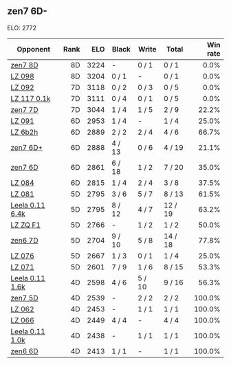 ## zen7 6D- ##

ELO: 2772

Opponent | Rank | ELO | Black | Write | Total | Win rate
---------|-----:|----:|-------|-------|-------|-------:
[zen7 8D](zen7%208D.md) | 8D | 3224 | - | 0 / 1 | 0 / 1 | 0.0%
[LZ 098](LZ%20098.md) | 8D | 3204 | 0 / 1 | - | 0 / 1 | 0.0%
[LZ 092](LZ%20092.md) | 7D | 3118 | 0 / 2 | 0 / 3 | 0 / 5 | 0.0%
[LZ 117 0.1k](LZ%20117%200.1k.md) | 7D | 3111 | 0 / 4 | 0 / 1 | 0 / 5 | 0.0%
[zen7 7D](zen7%207D.md) | 7D | 3044 | 1 / 4 | 1 / 5 | 2 / 9 | 22.2%
[LZ 091](LZ%20091.md) | 6D | 2953 | 1 / 4 | - | 1 / 4 | 25.0%
[LZ 6b2h](LZ%206b2h.md) | 6D | 2889 | 2 / 2 | 2 / 4 | 4 / 6 | 66.7%
[zen7 6D+](zen7%206D+.md) | 6D | 2888 | 4 / 13 | 0 / 6 | 4 / 19 | 21.1%
[zen7 6D](zen7%206D.md) | 6D | 2861 | 6 / 18 | 1 / 2 | 7 / 20 | 35.0%
[LZ 084](LZ%20084.md) | 6D | 2815 | 1 / 4 | 2 / 4 | 3 / 8 | 37.5%
[LZ 081](LZ%20081.md) | 5D | 2795 | 3 / 6 | 5 / 7 | 8 / 13 | 61.5%
[Leela 0.11 6.4k](Leela%200.11%206.4k.md) | 5D | 2795 | 8 / 12 | 4 / 7 | 12 / 19 | 63.2%
[LZ ZQ F1](LZ%20ZQ%20F1.md) | 5D | 2766 | - | 1 / 2 | 1 / 2 | 50.0%
[zen6 7D](zen6%207D.md) | 5D | 2704 | 9 / 10 | 5 / 8 | 14 / 18 | 77.8%
[LZ 076](LZ%20076.md) | 5D | 2667 | 1 / 3 | 0 / 1 | 1 / 4 | 25.0%
[LZ 071](LZ%20071.md) | 5D | 2601 | 7 / 9 | 1 / 6 | 8 / 15 | 53.3%
[Leela 0.11 1.6k](Leela%200.11%201.6k.md) | 4D | 2598 | 4 / 6 | 5 / 10 | 9 / 16 | 56.3%
[zen7 5D](zen7%205D.md) | 4D | 2539 | - | 2 / 2 | 2 / 2 | 100.0%
[LZ 062](LZ%20062.md) | 4D | 2453 | - | 1 / 1 | 1 / 1 | 100.0%
[LZ 066](LZ%20066.md) | 4D | 2449 | 4 / 4 | - | 4 / 4 | 100.0%
[Leela 0.11 1.0k](Leela%200.11%201.0k.md) | 4D | 2438 | - | 1 / 1 | 1 / 1 | 100.0%
[zen6 6D](zen6%206D.md) | 4D | 2413 | 1 / 1 | - | 1 / 1 | 100.0%
